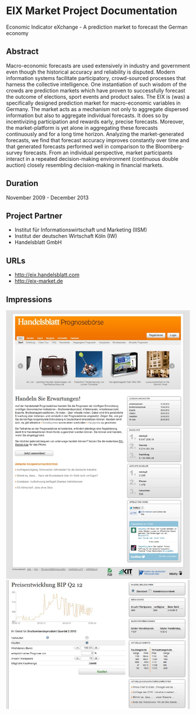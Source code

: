 
# EIX Market Project Documentation 
Economic Indicator eXchange - A prediction market to forecast the German economy

## Abstract
Macro-economic forecasts are used extensively in industry and government even though the historical accuracy and reliability is disputed. 
Modern information systems facilitate participatory, crowd-sourced processes that harness the collective intelligence.
One instantiation of such wisdom of the crowds are prediction markets which have proven to successfully forecast the outcome of elections, sport events and product sales. 
The EIX is (was) a specifically designed prediction market for macro-economic variables in Germany. 
The market acts as a mechanism not only to aggregate dispersed information but also to aggregate individual forecasts. 
It does so by incentivizing participation and rewards early, precise forecasts. 
Moreover, the market-platform is yet alone in aggregating these forecasts continuously and for a long time horizon. 
Analyzing the market-generated forecasts, we find that forecast accuracy improves constantly over time and that generated forecasts performed well in comparison to the Bloomberg-survey forecasts. 
From an individual perspective, market participants interact in a repeated decision-making environment (continuous double auction) closely resembling decision-making in financial markets. 


## Duration 
November 2009 - December 2013

## Project Partner
* Institut für Informationswirtschaft und Marketing (IISM) 
* Institut der deutschen Wirtschaft Köln (IW)
* Handelsblatt GmbH

## URLs
* http://eix.handelsblatt.com
* http://eix-market.de

## Impressions
![alt text](https://raw.githubusercontent.com/flovv/EIX-Market/master/Screenshots/v3.jpg "Start page")
![alt text](https://raw.githubusercontent.com/flovv/EIX-Market/master/Screenshots/trading_screen_v2.jpg "Trading Screen")
